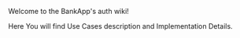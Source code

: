 Welcome to the BankApp's auth wiki!

Here You will find Use Cases description and Implementation Details.
